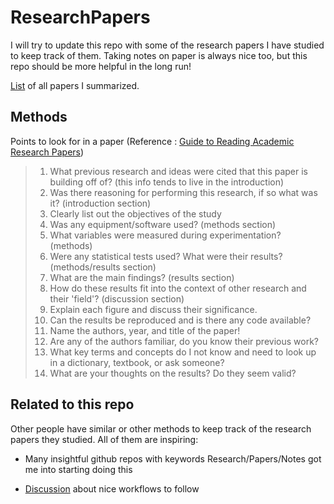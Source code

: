 # ResearchPapers

I will try to update this repo with some of the research papers I have studied to keep track of them. Taking notes on paper is always nice too, but this repo should be more helpful in the long run!

[List](Summaries/README.md) of all papers I summarized.

## Methods

Points to look for in a paper (Reference : [Guide to Reading Academic Research Papers](https://towardsdatascience.com/guide-to-reading-academic-research-papers-c69c21619de6))
> 1. What previous research and ideas were cited that this paper is building off of? (this info tends to live in the introduction)
> 2. Was there reasoning for performing this research, if so what was it? (introduction section)
> 3. Clearly list out the objectives of the study
> 4. Was any equipment/software used? (methods section)
> 5. What variables were measured during experimentation? (methods)
> 6. Were any statistical tests used? What were their results? (methods/results section)
> 7. What are the main findings? (results section)
> 8. How do these results fit into the context of other research and their 'field'? (discussion section)
> 9. Explain each figure and discuss their significance.
> 10. Can the results be reproduced and is there any code available?
> 11. Name the authors, year, and title of the paper!
> 12. Are any of the authors familiar, do you know their previous work? 
> 13. What key terms and concepts do I not know and need to look up in a dictionary, textbook, or ask someone?
> 14. What are your thoughts on the results? Do they seem valid?

## Related to this repo

Other people have similar or other methods to keep track of the research papers they studied. All of them are inspiring:

* Many insightful github repos with keywords Research/Papers/Notes got me into starting doing this

* [Discussion](https://www.reddit.com/r/MachineLearning/comments/9z1cvc/discussion_what_is_your_workflow_for_reading/) about nice workflows to follow
